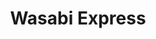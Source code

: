 ---
layout: place
title: Wasabi Express
permalink: /kentucky/owensboro/wasabi-express.html
stateAbbr: KY
stateName: Kentucky
cityName: Owensboro
seo:
  type: restaurant
  links: https://www.wasabiowensboro.com/
place_id: ChIJ20juHsi7b4gRLk8l5Xj8V7I
photos:
  - name: >-
      places/ChIJ20juHsi7b4gRLk8l5Xj8V7I/photos/AeeoHcIcwAupG4-nEb7I3MNLqhN7SL3vtDLK6WvutkoVYvNl9oOmdnSeqkJ65yj9aAKcZftnVO5SLPfgYaKZgbioj7wxWRRTrQZR4zQHYzpytW1RVuAmFRzS9Pxr0cFST7ho0rjaJ5cy_68v6PptNICDurkkk90GzBuiyjyyBeohUtD_SJzcNRdFqmLPtAAWcQneVR0QVGhl1jKV-POe3DVNGIrA7DuQLmu9dj8KZvaPGkXOkUlKKUJQGA-_Sb-qXJoBCZBHdZswfJRQi2FjqThGjloWL4AZunPGuZuk18Hj9BX0CA
    widthPx: 1024
    heightPx: 575
    authorAttributions:
      - displayName: Wasabi Express
        uri: https://maps.google.com/maps/contrib/111693936195689390110
        photoUri: >-
          https://lh3.googleusercontent.com/a-/ALV-UjUeNPtX3NTE1A3un9lZCb38V_lhcFhxeAnEnpaxAwrHyP6HsCBI=s100-p-k-no-mo
    flagContentUri: >-
      https://www.google.com/local/imagery/report/?cb_client=maps_api_places.places_api&image_key=!1e10!2sAF1QipMWb4KDT23JG5cRELFVSDYCJaWqOOMo4SOgerTe&hl=en-US
    googleMapsUri: >-
      https://www.google.com/maps/place//data=!3m4!1e2!3m2!1sAF1QipMWb4KDT23JG5cRELFVSDYCJaWqOOMo4SOgerTe!2e10!4m2!3m1!1s0x886fbbc81eee48db:0xb257fc78e5254f2e
  - name: >-
      places/ChIJ20juHsi7b4gRLk8l5Xj8V7I/photos/AeeoHcLBO3XpMuQ5iREM7C6joBGW4y926gRGRt2BQnU22e0ZMRz2i4zjjLe-d0Cav3NUNInnYOJcodqD_WRRvbzloyvOPJcTeEe6wmMlaav_lS1TvzJ8MSeJqXCJKojg_u9pvjGvMZohvO87161MFjTAAncM5qFrADdQV0eTKNs-BMNpdxWGeoNNyKex6OQtXC3pFX_wUl3ST6YRaao1QZkpfELgv31bSP078ZKyFsmGnFotNWRXSCpH-1nqOrKtwmqD42nBf6_apdH7ajKBABsspo6tMD7DFMHO_4Ol4GOZEg9nrA
    widthPx: 2048
    heightPx: 1365
    authorAttributions:
      - displayName: Wasabi Express
        uri: https://maps.google.com/maps/contrib/111693936195689390110
        photoUri: >-
          https://lh3.googleusercontent.com/a-/ALV-UjUeNPtX3NTE1A3un9lZCb38V_lhcFhxeAnEnpaxAwrHyP6HsCBI=s100-p-k-no-mo
    flagContentUri: >-
      https://www.google.com/local/imagery/report/?cb_client=maps_api_places.places_api&image_key=!1e10!2sAF1QipNmAS1nCVNARjOwZF2_CkgvJSeLktHfPhXxbWSt&hl=en-US
    googleMapsUri: >-
      https://www.google.com/maps/place//data=!3m4!1e2!3m2!1sAF1QipNmAS1nCVNARjOwZF2_CkgvJSeLktHfPhXxbWSt!2e10!4m2!3m1!1s0x886fbbc81eee48db:0xb257fc78e5254f2e
  - name: >-
      places/ChIJ20juHsi7b4gRLk8l5Xj8V7I/photos/AeeoHcJOpuL4XrT98N8oYfTqmCEPScsWR3-6fVmXqp_O6Qp_ORf59xtbcPPA8rF4IdqKJdEZIateVcbHMlyN5dQLP9goloWEt2KjXKDCmC6v6IxC402aunNfJKyzHcVkLqg-WMZxvgZ58ITRgAGxGmsv6DwMc6Xy2Sp22vrn4x4MvVodkATX4VSd7xGX1VjWE8kSXcP0t9ybMOUkCv3Fdw0AA0hMReA-6efutBfTniT6JTPFXABJZSs1Ab63VOgHoiwk7Y1MuHbFK7x6p18dYd-SwE9tqLQyqJu-MzCMliiYIG1PehQ1pHIAo9-SgP_afMNrCkFZ_w4cw8CQsUWdAX8eXmQd_woVQOzUf6Aww-RzkgMxtO6tZASNVLUiQPAogzuN04AV6-3GcInMGZwrGep6o17oWZEcvv-Z6Uu7HhpqMvPJHQ
    widthPx: 3072
    heightPx: 4080
    authorAttributions:
      - displayName: Keaton Mathis
        uri: https://maps.google.com/maps/contrib/111567930058706823669
        photoUri: >-
          https://lh3.googleusercontent.com/a-/ALV-UjUCfdmSg4ENYHg6G43p3TTA0POTH1H_Iot03HPPIo1q9yHGWBM=s100-p-k-no-mo
    flagContentUri: >-
      https://www.google.com/local/imagery/report/?cb_client=maps_api_places.places_api&image_key=!1e10!2sCIHM0ogKEICAgMCo-OykBA&hl=en-US
    googleMapsUri: >-
      https://www.google.com/maps/place//data=!3m4!1e2!3m2!1sCIHM0ogKEICAgMCo-OykBA!2e10!4m2!3m1!1s0x886fbbc81eee48db:0xb257fc78e5254f2e
  - name: >-
      places/ChIJ20juHsi7b4gRLk8l5Xj8V7I/photos/AeeoHcKBThh2RWahdQNe4O1Ant1iBLYUL5kDcVQ5vt20vV-PM6z3DIuNTigJ1Ry24Y-5BzkXEk7Odvmu1oLSSn5MFBMKY56deFFcuoQTOIsgMlnTCaajtpDnmHjOYRbFfgVLMBHoKmzU198-XtR3fQ-dS5wvPTV8jOpsqPLz6qUmcXfjCByN21PJrobTr5z8qbCWohtyZLJNTgDyFHOKkPboOfD4Z_KZ67k6EjDx948f7KSNnLGk9yNlnlfTyrgdrNwFh-eVGPp7PLuCfrEWY07bjg3S4gODj9X7rJR3dwFlNXP1GDsPRRUqohMXlmWNf0RAyxQ6Dq0xNZ84DylZEquAlmN5vpFlMH3a3iq6do7QiRXx5oMeH-RbTJrP1-7Nn8HAjU9a6bdDBxh8IeVCXWJdY8nXadZN2DlPir9VWnsSroWXRQ
    widthPx: 3000
    heightPx: 4000
    authorAttributions:
      - displayName: Corey Durham
        uri: https://maps.google.com/maps/contrib/100181304159007325169
        photoUri: >-
          https://lh3.googleusercontent.com/a-/ALV-UjW-tlUIRW11J9B9rO8rVKh7nEpZIYWoqDuu1Yr3Rpqm4p7-p0jr=s100-p-k-no-mo
    flagContentUri: >-
      https://www.google.com/local/imagery/report/?cb_client=maps_api_places.places_api&image_key=!1e10!2sCIHM0ogKEICAgID9lP_BEQ&hl=en-US
    googleMapsUri: >-
      https://www.google.com/maps/place//data=!3m4!1e2!3m2!1sCIHM0ogKEICAgID9lP_BEQ!2e10!4m2!3m1!1s0x886fbbc81eee48db:0xb257fc78e5254f2e
  - name: >-
      places/ChIJ20juHsi7b4gRLk8l5Xj8V7I/photos/AeeoHcJi02BVsJhkcXeHp6Te4W_-fwvptuB7IiZIoBYFRo1PwFcF5JDGrpwng7oWdxK4fhFDAke8tN3JjQE99R1AeqWpgJ-ddNFlICdrHKZwlK829Wa2VHW0bap_BlJCoCyj_rNqE7Zg2lv3cnSoBdW1oB_2WWgk8kR1ndupgG9qkDXNmoXQnMC3EOLiMSz9x-rENwNrorhM617pNfrFBXK7gkVzBye3hXFDr6xCmCDD31uzSR6Olh_EIM6NV2bfbuBrLxfy7yGd1Hxs-YDsCLUuhCQYHF4PQu5mzmmS-rd8EKHWw07r7hhH3NH5c68P4uSx-lgG3iUT8l2kHMdwJol0dYoXyHPB3hBlYN3zjf1w2sBGmetq8Zvb2Qbr7qqiN9GZ4Rb_dhNDzmRyTKE9XJFIwtHWqUrLc-CYkgcTWfIZW1Ib8Q
    widthPx: 4032
    heightPx: 3024
    authorAttributions:
      - displayName: Paula Bellomy
        uri: https://maps.google.com/maps/contrib/103288257200145930911
        photoUri: >-
          https://lh3.googleusercontent.com/a-/ALV-UjUW06bFusUDSq2tRejQzlIgfBxdxc4FZpdRDbXtwB4CvXLi-zuc=s100-p-k-no-mo
    flagContentUri: >-
      https://www.google.com/local/imagery/report/?cb_client=maps_api_places.places_api&image_key=!1e10!2sCIHM0ogKEICAgIDb6OzseA&hl=en-US
    googleMapsUri: >-
      https://www.google.com/maps/place//data=!3m4!1e2!3m2!1sCIHM0ogKEICAgIDb6OzseA!2e10!4m2!3m1!1s0x886fbbc81eee48db:0xb257fc78e5254f2e
  - name: >-
      places/ChIJ20juHsi7b4gRLk8l5Xj8V7I/photos/AeeoHcI7rqUM8xkEUavH7tBPHQItNFsqTxv58GbY4_JoOhdV_m6ePTpggr9yLX_rQJz4fhY3mrjuno1AHZJFEYnYKspjr3LkxZQy_6PN2EvPBANaJLK_wKbdwffnZWgdGp_GPFOcOWjrtKIecE3QLp5qufh0Udty1Ws3kuSSqtu-xXoQueOPEKgNaw3VC6eKqoV-7y94bKNy4523w4xTmeAbZc4gyUzDs2bBVUbLwiGMIStB4wHupA12svn99Cn7pui7I0riIjWs2VmcoNi8CaE31NY9L80Qdib6smiSadysXf3XDxS5vjlPgJi5NxAUOf3OCqf8rWo5NJN_qtwoSTMqBadMA87fgT4qJQPJsGDFdYs4V3WCGHUBzti776a7STDbY9EB81jkvANOAkNQdIZBBUmepPbYYHKrEyP_Pb8B9j9Pw3tK
    widthPx: 4032
    heightPx: 3024
    authorAttributions:
      - displayName: Sarah Hartman
        uri: https://maps.google.com/maps/contrib/105125183085602630773
        photoUri: >-
          https://lh3.googleusercontent.com/a-/ALV-UjXJ6ksHvFnDkBTpxkzPha9MAoI_abQvlE2IflXwmq0-GIbId_sv=s100-p-k-no-mo
    flagContentUri: >-
      https://www.google.com/local/imagery/report/?cb_client=maps_api_places.places_api&image_key=!1e10!2sCIHM0ogKEICAgIDUsOfhwQE&hl=en-US
    googleMapsUri: >-
      https://www.google.com/maps/place//data=!3m4!1e2!3m2!1sCIHM0ogKEICAgIDUsOfhwQE!2e10!4m2!3m1!1s0x886fbbc81eee48db:0xb257fc78e5254f2e
  - name: >-
      places/ChIJ20juHsi7b4gRLk8l5Xj8V7I/photos/AeeoHcIbcolAjvoiC4k33AZivNxP7a6oZ4f5PVNFh4HWll-m4lif3gxdl2ld8KDYhtg68luXDCj_nPVxvZPebUkQkZGFkgbe_iXfhWzoxidpLizRcvKA5oHJ-NSqRV2GxE5hD1CTqUHstGgN-vbNzItCD7yELYv44zOjXVtkVCSgM8O9Je4cWolUKDK09KgYHGhfBK3WtvkaJPYUmhAr1PzPDODZ_PwdphOG8mg5HolbNIYRlIfSXZGOHiLabHB_OM6HsTCan3Ie-XK3nlUuyTv5GitOwFXUUxvC_yMZj8_YiF16lXr6nU4QrKoAHzm-AQOGikkpBoPvE-oD4vTTL_JOebeYsCGm7vj2Wf6Dn9dvfL8LRw3C-A1sactAH1CVp6iZPLsiBPJeGA7upPpk33AyD5QrybUyRMCPeMId_jK0NcmMarc
    widthPx: 4800
    heightPx: 2700
    authorAttributions:
      - displayName: Stanley Arachikavitz
        uri: https://maps.google.com/maps/contrib/103964686705297917023
        photoUri: >-
          https://lh3.googleusercontent.com/a/ACg8ocK7beJkTDp_r87j-C_gZLjFBiQ3OOJXn2ikaqHEKv_MWUZ4Wg=s100-p-k-no-mo
    flagContentUri: >-
      https://www.google.com/local/imagery/report/?cb_client=maps_api_places.places_api&image_key=!1e10!2sCIHM0ogKEICAgID4hbqYlQE&hl=en-US
    googleMapsUri: >-
      https://www.google.com/maps/place//data=!3m4!1e2!3m2!1sCIHM0ogKEICAgID4hbqYlQE!2e10!4m2!3m1!1s0x886fbbc81eee48db:0xb257fc78e5254f2e
  - name: >-
      places/ChIJ20juHsi7b4gRLk8l5Xj8V7I/photos/AeeoHcL5aJCNI5YO0skd6I1yhx-zL2JSudlbBDVujOTY_Pfz6dkW0AP-C1ct-HFwSsJLnMvZxvFMT99yVRSLLzfvVsjrOB8UAvVoP-LlSV6e2U5xLBSIJ9TWxIjVxg3Ue-nW0A4h92GihpA3D7qjUqEsJZJiwpCpO2Ew9aWMtrfRRziksPxkPqcmXDf_4H-ungWUNAdbeYzEkJhvLvYkHKO8fO7AMYKuyHz6xjyPpcDcOdrbAm9uU-MmyZ49OHYNIpECWlFofPb1y95zjUksrLfCLUQ4jzZ-R8hf83CNX3RRLyFC2g
    widthPx: 2048
    heightPx: 1562
    authorAttributions:
      - displayName: Wasabi Express
        uri: https://maps.google.com/maps/contrib/111693936195689390110
        photoUri: >-
          https://lh3.googleusercontent.com/a-/ALV-UjUeNPtX3NTE1A3un9lZCb38V_lhcFhxeAnEnpaxAwrHyP6HsCBI=s100-p-k-no-mo
    flagContentUri: >-
      https://www.google.com/local/imagery/report/?cb_client=maps_api_places.places_api&image_key=!1e10!2sAF1QipPKDY_AxgKZ4BEVN96skGKAhoTrwNe0OWkJ1WKG&hl=en-US
    googleMapsUri: >-
      https://www.google.com/maps/place//data=!3m4!1e2!3m2!1sAF1QipPKDY_AxgKZ4BEVN96skGKAhoTrwNe0OWkJ1WKG!2e10!4m2!3m1!1s0x886fbbc81eee48db:0xb257fc78e5254f2e
  - name: >-
      places/ChIJ20juHsi7b4gRLk8l5Xj8V7I/photos/AeeoHcJLiy8RCfMKSm6dt1ymwDVf2IDC2Vtsp0Hkh5DxWVEs5xJJ0h3qxKwKG4Sban7f45wbhMzz7b-pEzxn6t2jemh7rxIM8Y8mJS4oRHYOtdtgMT8zv8qS9IXg7M4XRi1vPV4BFTegNv4LcneHlAhHcE8fzmFeuVlwk1dfpjP5YS93MsEkj1FRjf-ooesG5UaleAJmIxlF5bc24Aw5FOxK-HBGYiI5S6t7mj2YROVVp1Etcwdd_uqHiO2TJbfzB28mJnULbTY3RATRayoMG6lGgnWyRyTs6d1THO0cIordUoqgjoxrIEQAZHsTZhI-Oegz56z79bkZxvpDouMjKVYAW-BhqgcdV7_ENO4qqIxj6RQMaUIzY9hdQ9xcD5fb7JFxVDbaEk9-7PzNc54fKG04jETxt-bbY0AOrpvmSUpQ4pBw4Ws
    widthPx: 3000
    heightPx: 4000
    authorAttributions:
      - displayName: Corey Durham
        uri: https://maps.google.com/maps/contrib/100181304159007325169
        photoUri: >-
          https://lh3.googleusercontent.com/a-/ALV-UjW-tlUIRW11J9B9rO8rVKh7nEpZIYWoqDuu1Yr3Rpqm4p7-p0jr=s100-p-k-no-mo
    flagContentUri: >-
      https://www.google.com/local/imagery/report/?cb_client=maps_api_places.places_api&image_key=!1e10!2sCIHM0ogKEICAgID9lP_BkQE&hl=en-US
    googleMapsUri: >-
      https://www.google.com/maps/place//data=!3m4!1e2!3m2!1sCIHM0ogKEICAgID9lP_BkQE!2e10!4m2!3m1!1s0x886fbbc81eee48db:0xb257fc78e5254f2e
  - name: >-
      places/ChIJ20juHsi7b4gRLk8l5Xj8V7I/photos/AeeoHcLZ30UdToVORNfR7RxNqsyzCWLhzKf_Z-8OFaM3ko1m3WdlfIkaHy90VOtqQbjA9zTN35VlZyXhhZrU6FSHwyf3k5wYtzpZTr0KbYZIlpHPkgEQGWpPMxMB_IieQ6xCtMudU23HzBkUvo9s0XD8x0bSVVd1XXjBgEZKN-4VD-LzOY6kp0RGtMEotGqgWVY3xZmPqts1k21c17eSgEal4gakigFQxlUtP0aByKIMkqmBWqnimI0DUyeXeKt2puQH3GpZCcwrbY9c1MmsDDtlgltT1pSesgLVVGXF4DwG0nLK1re1CWVDUBmMpJfqfIRbzGdwBUXOc7o8hU3rHuagfA8N-8hZQvuAHeRnXmuNqNbnwAnDudaFZjiuITvcax9Y5PYw_C4jUrpMKCuYODDwyyGMxL66ibX44Y3c_T09KSlOg6hT
    widthPx: 4032
    heightPx: 1960
    authorAttributions:
      - displayName: Z3R0 C001 (Z3R0)
        uri: https://maps.google.com/maps/contrib/101024165763464752894
        photoUri: >-
          https://lh3.googleusercontent.com/a-/ALV-UjV3jKa5nUGvqUA76ySsgAXocHHyBHh-oKx6oxxguzUOLhIPYrpNow=s100-p-k-no-mo
    flagContentUri: >-
      https://www.google.com/local/imagery/report/?cb_client=maps_api_places.places_api&image_key=!1e10!2sCIHM0ogKEICAgICKnpKv_wE&hl=en-US
    googleMapsUri: >-
      https://www.google.com/maps/place//data=!3m4!1e2!3m2!1sCIHM0ogKEICAgICKnpKv_wE!2e10!4m2!3m1!1s0x886fbbc81eee48db:0xb257fc78e5254f2e
address: '636 Southtown Blvd # 1, Owensboro, KY 42303, USA'
street: '636 Southtown Blvd # 1'
city: Owensboro
state: KY
zip: '42303'
country: USA
neighborhood: null
latitude: '37.721725'
longitude: '-87.122331'
accessibility_options:
  wheelchairAccessibleParking: true
  wheelchairAccessibleEntrance: true
  wheelchairAccessibleRestroom: true
  wheelchairAccessibleSeating: true
business_status: OPERATIONAL
name: Wasabi Express
google_maps_links:
  directionsUri: >-
    https://www.google.com/maps/dir//''/data=!4m7!4m6!1m1!4e2!1m2!1m1!1s0x886fbbc81eee48db:0xb257fc78e5254f2e!3e0
  placeUri: https://maps.google.com/?cid=12851017657895702318
  writeAReviewUri: >-
    https://www.google.com/maps/place//data=!4m3!3m2!1s0x886fbbc81eee48db:0xb257fc78e5254f2e!12e1
  reviewsUri: >-
    https://www.google.com/maps/place//data=!4m4!3m3!1s0x886fbbc81eee48db:0xb257fc78e5254f2e!9m1!1b1
  photosUri: >-
    https://www.google.com/maps/place//data=!4m3!3m2!1s0x886fbbc81eee48db:0xb257fc78e5254f2e!10e5
primary_type: Sushi Restaurant
opening_hours:
  regular: null
  current: null
secondary_opening_hours:
  regular:
    weekdayDescriptions: null
    type: null
  current:
    weekdayDescriptions: null
    type: null
phone: (270) 684-3500
price_level: PRICE_LEVEL_MODERATE
price_range: $10 &ndash; $20
rating: '4.4'
rating_count: 0
website: https://www.wasabiowensboro.com/
description: >-
  About Wasabi Express in Owensboro, KY$$$Wasabi Express in Owensboro, KY,
  stands out as a casual Japanese eatery specializing in fresh sushi and
  flavorful hibachi dishes, making it a go-to spot for those seeking authentic
  Asian flavors. The restaurant boasts a contemporary vibe with comfortable
  seating and accessible features like wheelchair-friendly entrances and
  parking, enhancing the overall dining experience for everyone. Diners can
  enjoy a variety of options from sushi rolls to hibachi favorites, all served
  in generous portions at moderate prices that appeal to both families and
  groups. Whether opting for dine-in or quick takeout, the menu highlights
  high-quality ingredients and a laid-back atmosphere that complements busy
  lifestyles. This sushi destination near Owensboro offers a welcoming escape
  for anyone exploring Japanese cuisine options in the area.
generative_summary: >-
  About Wasabi Express in Owensboro, KY$$$Wasabi Express in Owensboro, KY,
  stands out as a casual Japanese eatery specializing in fresh sushi and
  flavorful hibachi dishes, making it a go-to spot for those seeking authentic
  Asian flavors. The restaurant boasts a contemporary vibe with comfortable
  seating and accessible features like wheelchair-friendly entrances and
  parking, enhancing the overall dining experience for everyone. Diners can
  enjoy a variety of options from sushi rolls to hibachi favorites, all served
  in generous portions at moderate prices that appeal to both families and
  groups. Whether opting for dine-in or quick takeout, the menu highlights
  high-quality ingredients and a laid-back atmosphere that complements busy
  lifestyles. This sushi destination near Owensboro offers a welcoming escape
  for anyone exploring Japanese cuisine options in the area.
generative_disclosure: Summarized by AI using the Grok-3-Mini model.
reviews:
  - name: >-
      places/ChIJ20juHsi7b4gRLk8l5Xj8V7I/reviews/ChZDSUhNMG9nS0VJQ0FnTUNJdS1Ya0Z3EAE
    relativePublishTimeDescription: a week ago
    rating: 1
    text:
      text: >-
        I  absolutely love this place, and frequently go here. But today has
        been a terrible experience. First, we were shoved in the corner booth
        where door dashers also pick up orders so their butts were in our faces.
        Our waiter barely checked on us. And then my food arrived way after my
        husbands food as he and my daughter were already done eating by the time
        I received my food. I understand Being busy but come on seriously? That
        is not ok. Beyond disappointed. I am really upset.
      languageCode: en
    originalText:
      text: >-
        I  absolutely love this place, and frequently go here. But today has
        been a terrible experience. First, we were shoved in the corner booth
        where door dashers also pick up orders so their butts were in our faces.
        Our waiter barely checked on us. And then my food arrived way after my
        husbands food as he and my daughter were already done eating by the time
        I received my food. I understand Being busy but come on seriously? That
        is not ok. Beyond disappointed. I am really upset.
      languageCode: en
    authorAttribution:
      displayName: Kendall Tapp
      uri: https://www.google.com/maps/contrib/116750605936634192178/reviews
      photoUri: >-
        https://lh3.googleusercontent.com/a-/ALV-UjUbLGKjHqd5Uf_YXJCTROvSqvNvBzr69rhujFrZU3aYXAZSXDA=s128-c0x00000000-cc-rp-mo
    publishTime: '2025-04-05T00:00:13.489273Z'
    flagContentUri: >-
      https://www.google.com/local/review/rap/report?postId=ChZDSUhNMG9nS0VJQ0FnTUNJdS1Ya0Z3EAE&d=17924085&t=1
    googleMapsUri: >-
      https://www.google.com/maps/reviews/data=!4m6!14m5!1m4!2m3!1sChZDSUhNMG9nS0VJQ0FnTUNJdS1Ya0Z3EAE!2m1!1s0x886fbbc81eee48db:0xb257fc78e5254f2e
  - name: >-
      places/ChIJ20juHsi7b4gRLk8l5Xj8V7I/reviews/ChZDSUhNMG9nS0VJQ0FnTUNJaXFqeUtnEAE
    relativePublishTimeDescription: a week ago
    rating: 5
    text:
      text: >-
        Good sushi and hibachi for cheap. We frequently get take out from Wasabi
        and occasionally dine-in. When dining in, the service is always good and
        the atmosphere is nice and laid back. Compared to every sushi place I’ve
        been to the prices here are unbeatable.
      languageCode: en
    originalText:
      text: >-
        Good sushi and hibachi for cheap. We frequently get take out from Wasabi
        and occasionally dine-in. When dining in, the service is always good and
        the atmosphere is nice and laid back. Compared to every sushi place I’ve
        been to the prices here are unbeatable.
      languageCode: en
    authorAttribution:
      displayName: Daniel Miller
      uri: https://www.google.com/maps/contrib/105018842333947759074/reviews
      photoUri: >-
        https://lh3.googleusercontent.com/a-/ALV-UjX9xVtxTvo-U0R0yx_7j3amczVHFtLs0nrU7z_renBgbpoRdzI9=s128-c0x00000000-cc-rp-mo-ba3
    publishTime: '2025-03-31T23:47:19.443291Z'
    flagContentUri: >-
      https://www.google.com/local/review/rap/report?postId=ChZDSUhNMG9nS0VJQ0FnTUNJaXFqeUtnEAE&d=17924085&t=1
    googleMapsUri: >-
      https://www.google.com/maps/reviews/data=!4m6!14m5!1m4!2m3!1sChZDSUhNMG9nS0VJQ0FnTUNJaXFqeUtnEAE!2m1!1s0x886fbbc81eee48db:0xb257fc78e5254f2e
  - name: >-
      places/ChIJ20juHsi7b4gRLk8l5Xj8V7I/reviews/ChZDSUhNMG9nS0VJQ0FnSUNCck5qRUlnEAE
    relativePublishTimeDescription: a year ago
    rating: 5
    text:
      text: >-
        Had Wasabi Express again last night a d they did not disappoint.  Their
        sushi is always great and 50% off. I don't know how they can afford to
        do that with the quality that they serve? The calamari appetizer was
        cooked perfectly.  The hibachi was on point. Our server was good-looking
        also, that's always a plus.😁
      languageCode: en
    originalText:
      text: >-
        Had Wasabi Express again last night a d they did not disappoint.  Their
        sushi is always great and 50% off. I don't know how they can afford to
        do that with the quality that they serve? The calamari appetizer was
        cooked perfectly.  The hibachi was on point. Our server was good-looking
        also, that's always a plus.😁
      languageCode: en
    authorAttribution:
      displayName: Corey Durham
      uri: https://www.google.com/maps/contrib/100181304159007325169/reviews
      photoUri: >-
        https://lh3.googleusercontent.com/a-/ALV-UjW-tlUIRW11J9B9rO8rVKh7nEpZIYWoqDuu1Yr3Rpqm4p7-p0jr=s128-c0x00000000-cc-rp-mo-ba4
    publishTime: '2024-03-13T15:34:57.884682Z'
    flagContentUri: >-
      https://www.google.com/local/review/rap/report?postId=ChZDSUhNMG9nS0VJQ0FnSUNCck5qRUlnEAE&d=17924085&t=1
    googleMapsUri: >-
      https://www.google.com/maps/reviews/data=!4m6!14m5!1m4!2m3!1sChZDSUhNMG9nS0VJQ0FnSUNCck5qRUlnEAE!2m1!1s0x886fbbc81eee48db:0xb257fc78e5254f2e
  - name: >-
      places/ChIJ20juHsi7b4gRLk8l5Xj8V7I/reviews/ChdDSUhNMG9nS0VJQ0FnTURnOS16YzVnRRAB
    relativePublishTimeDescription: a month ago
    rating: 1
    text:
      text: >-
        No. Just no. The whole experience was awful from beginning to end. We
        will never go back to this location. Server was a young guy who had no
        clue what he was doing. We couldn't even get a to-go box from this guy.
        Just terrible. Our table was dirty. Couldn't get refills. He wasn't
        helpful with the menu at all. Pushed us to order then once our food
        arrived he was gone for good. Had to get up and ask for chopsticks. They
        weren't busy at all.
      languageCode: en
    originalText:
      text: >-
        No. Just no. The whole experience was awful from beginning to end. We
        will never go back to this location. Server was a young guy who had no
        clue what he was doing. We couldn't even get a to-go box from this guy.
        Just terrible. Our table was dirty. Couldn't get refills. He wasn't
        helpful with the menu at all. Pushed us to order then once our food
        arrived he was gone for good. Had to get up and ask for chopsticks. They
        weren't busy at all.
      languageCode: en
    authorAttribution:
      displayName: Amy Gardner
      uri: https://www.google.com/maps/contrib/116174755394210086222/reviews
      photoUri: >-
        https://lh3.googleusercontent.com/a-/ALV-UjWMOXIu9ZvvaIsSWqySyApHFpVoBbod6otyjgoKo5pPIkL3SY8Pbg=s128-c0x00000000-cc-rp-mo-ba4
    publishTime: '2025-02-28T10:00:12.231744Z'
    flagContentUri: >-
      https://www.google.com/local/review/rap/report?postId=ChdDSUhNMG9nS0VJQ0FnTURnOS16YzVnRRAB&d=17924085&t=1
    googleMapsUri: >-
      https://www.google.com/maps/reviews/data=!4m6!14m5!1m4!2m3!1sChdDSUhNMG9nS0VJQ0FnTURnOS16YzVnRRAB!2m1!1s0x886fbbc81eee48db:0xb257fc78e5254f2e
  - name: >-
      places/ChIJ20juHsi7b4gRLk8l5Xj8V7I/reviews/ChZDSUhNMG9nS0VJQ0FnTUNnalpQOUxREAE
    relativePublishTimeDescription: a month ago
    rating: 5
    text:
      text: >-
        Food was good and there was plenty. The spaghetti noodles was very
        white. They could have had a lot more teriyaki sauce cooked into them.
        They were not real flavorful as with other Asian restaurants. The rest
        of the meal was excellent.
      languageCode: en
    originalText:
      text: >-
        Food was good and there was plenty. The spaghetti noodles was very
        white. They could have had a lot more teriyaki sauce cooked into them.
        They were not real flavorful as with other Asian restaurants. The rest
        of the meal was excellent.
      languageCode: en
    authorAttribution:
      displayName: Ronald McPherson
      uri: https://www.google.com/maps/contrib/103344914020807090543/reviews
      photoUri: >-
        https://lh3.googleusercontent.com/a-/ALV-UjVcisoOQIzNFjXUYiidSbIdc3DTh3MrboILnVG2WT14HgOoP_s=s128-c0x00000000-cc-rp-mo-ba3
    publishTime: '2025-02-19T20:10:25.136969Z'
    flagContentUri: >-
      https://www.google.com/local/review/rap/report?postId=ChZDSUhNMG9nS0VJQ0FnTUNnalpQOUxREAE&d=17924085&t=1
    googleMapsUri: >-
      https://www.google.com/maps/reviews/data=!4m6!14m5!1m4!2m3!1sChZDSUhNMG9nS0VJQ0FnTUNnalpQOUxREAE!2m1!1s0x886fbbc81eee48db:0xb257fc78e5254f2e
review_summary: >-
  What Customers Are Buzzing About$$$Visitors to this sushi spot often rave
  about the tasty hibachi and sushi selections that deliver great value without
  breaking the bank, with many noting the generous servings as a standout
  feature. While the atmosphere is generally relaxed and service tends to be
  friendly during peak times, some folks mention occasional waits that come with
  popular spots like this one. Overall, the food quality keeps drawing people
  back, making it a solid choice for casual meals with friends or family.
  Despite a few service hiccups on busier days, the positives around
  affordability and flavors help maintain its appeal as a reliable option. If
  you're hunting for top-rated sushi experiences nearby, this place delivers a
  mostly enjoyable vibe with room for the occasional improvement.
review_disclosure: Summarized by AI using the Grok-3-Mini model.
parking_options:
  freeParkingLot: true
  freeStreetParking: true
  paidStreetParking: false
  valetParking: false
payment_options:
  acceptsCreditCards: true
  acceptsDebitCards: true
  acceptsCashOnly: false
  acceptsNfc: true
allow_dogs: null
curbside_pickup: false
delivery: true
dine_in: true
good_for_children: true
good_for_groups: true
good_for_sports: null
live_music: false
menu_for_children: true
outdoor_seating: false
reservable: true
restroom: true
serves_beer: true
serves_breakfast: false
serves_brunch: false
serves_cocktails: true
serves_coffee: true
serves_dinner: true
serves_dessert: true
serves_lunch: true
serves_vegetarian_food: true
serves_wine: true
takeout: true
update_category: pro
places_description: >-
  Casual, contemporary Japanese eatery offering sushi, hibachi & more for
  dine-in or carryout.

---
